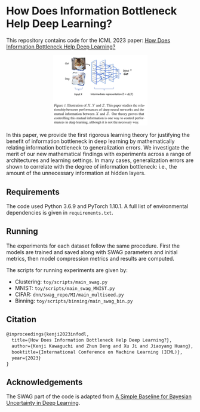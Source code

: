 # How Does Information Bottleneck Help Deep Learning?

This repository contains code for the ICML 2023 paper: [How Does Information Bottleneck Help Deep Learning?](https://arxiv.org/abs/2305.18887)

<p align="center">
    <img src="toy/cartoon.PNG" width=50% height=50%>
</p>

In this paper, we provide the first rigorous learning theory for justifying the benefit of information bottleneck in deep learning by mathematically relating information bottleneck to generalization errors. We investigate the merit of our new mathematical findings with experiments across a range of architectures and learning settings. In many cases, generalization errors are shown to correlate with the degree of information bottleneck: i.e., the amount of the unnecessary information at hidden layers.

## Requirements

The code used Python 3.6.9 and PyTorch 1.10.1. A full list of environmental dependencies is given in `requirements.txt`.

## Running

The experiments for each dataset follow the same procedure. First the models are trained and saved along with SWAG parameters and initial metrics, then model compression metrics and results are computed.

The scripts for running experiments are given by:

- Clustering: `toy/scripts/main_swag.py`
- MNIST: `toy/scripts/main_swag_MNIST.py`
- CIFAR: `dnn/swag_repo/MI/main_multiseed.py`
- Binning: `toy/scripts/binning/main_swag_bin.py`

## Citation
```
@inproceedings{kenji2023infodl,
  title={How Does Information Bottleneck Help Deep Learning?},
  author={Kenji Kawaguchi and Zhun Deng and Xu Ji and Jiaoyang Huang},
  booktitle={International Conference on Machine Learning (ICML)},
  year={2023}
}
```

## Acknowledgements

The SWAG part of the code is adapted from [A Simple Baseline for Bayesian Uncertainty
in Deep Learning](https://github.com/wjmaddox/swa_gaussian).
